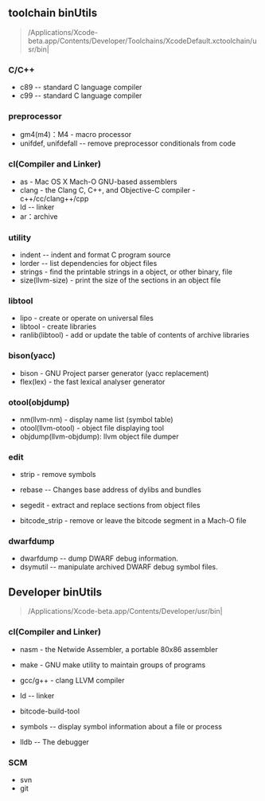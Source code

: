 ## toolchain binUtils
> /Applications/Xcode-beta.app/Contents/Developer/Toolchains/XcodeDefault.xctoolchain/usr/bin|

### C/C++
- c89 -- standard C language compiler  
- c99 -- standard C language compiler  

### preprocessor
- gm4(m4)：M4 - macro processor  
- unifdef, unifdefall -- remove preprocessor conditionals from code  

### cl(Compiler and Linker)
- as - Mac OS X Mach-O GNU-based assemblers  
- clang - the Clang C, C++, and Objective-C compiler - c++/cc/clang++/cpp  
- ld -- linker  
- ar：archive  

### utility
- indent -- indent and format C program source  
- lorder -- list dependencies for object files  
- strings - find the printable strings in a object, or other binary, file  
- size(llvm-size) - print the size of the sections in an object file  

### libtool
- lipo - create or operate on universal files  
- libtool - create libraries  
- ranlib(libtool) - add or update the table of contents of archive libraries  

### bison(yacc)
- bison - GNU Project parser generator (yacc replacement)  
- flex(lex) - the fast lexical analyser generator  

### otool(objdump)
- nm(llvm-nm) - display name list (symbol table)  
- otool(llvm-otool) - object file displaying tool  
- objdump(llvm-objdump): llvm object file dumper  

### edit
- strip - remove symbols  
- rebase -- Changes base address of dylibs and bundles  

- segedit - extract and replace sections from object files  
- bitcode_strip - remove or leave the bitcode segment in a Mach-O file  

### dwarfdump
- dwarfdump -- dump DWARF debug information.  
- dsymutil -- manipulate archived DWARF debug symbol files.  

## Developer binUtils
> /Applications/Xcode-beta.app/Contents/Developer/usr/bin|

### cl(Compiler and Linker)
- nasm - the Netwide Assembler, a portable 80x86 assembler  
- make - GNU make utility to maintain groups of programs  
- gcc/g++ - clang LLVM compiler  
- ld -- linker  

- bitcode-build-tool  
- symbols -- display symbol information about a file or process  
- lldb -- The debugger  

### SCM
- svn  
- git  
